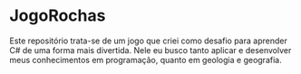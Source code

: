 # JogoRochas
Este repositório trata-se de um jogo que criei como desafio para aprender C# de uma forma mais divertida. Nele eu busco tanto aplicar e desenvolver meus conhecimentos em programação, quanto em geologia e geografia. 
